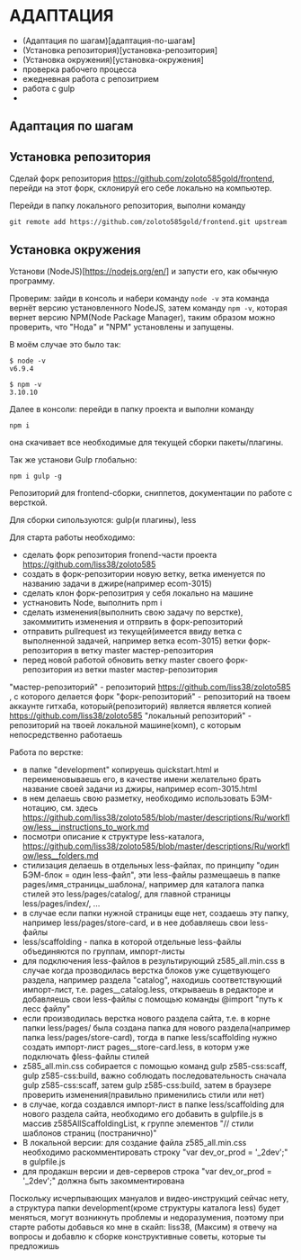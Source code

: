 # АДАПТАЦИЯ

 - (Адаптация по шагам)[адаптация-по-шагам]
 - (Установка репозитория)[установка-репозитория]
 - (Установка окружения)[установка-окружения]
 - проверка рабочего процесса
 - ежедневная работа с репозитрием
 - работа с gulp
 - 




## Адаптация по шагам




## Установка репозитория

Сделай форк репозитория https://github.com/zoloto585gold/frontend, перейди на этот форк,
склонируй его себе локально на компьютер.

Перейди в папку локального репозитория, выполни команду
```
git remote add https://github.com/zoloto585gold/frontend.git upstream
```




## Установка окружения

Установи (NodeJS)[https://nodejs.org/en/] и запусти его, как обычную программу.

Проверим: зайди в консоль и набери команду `node -v` эта команда вернёт версию установленного NodeJS, затем команду `npm -v`, которая вернет версию NPM(Node Package Manager),
таким образом можно проверить, что "Нода" и "NPM" установлены и запущены.

В моём случае это было так:
```
$ node -v
v6.9.4

$ npm -v
3.10.10
```

Далее в консоли: перейди в папку проекта и выполни команду 
```
npm i
```
она скачивает все необходимые для текущей сборки пакеты/плагины.

Так же установи Gulp глобально:
```
npm i gulp -g
```








Репозиторий для frontend-сборки,
сниппетов,
документации по работе с версткой.



Для сборки сипользуются:
gulp(и плагины), less

Для старта работы необходимо:
 - сделать форк репозитория fronend-части проекта https://github.com/liss38/zoloto585
 - создать в форк-репозитории новую ветку, ветка именуется по названию задачи в джире(например ecom-3015)
 - сделать клон форк-репозитрия у себя локально на машине
 - устнановить Node, выполнить npm i
 - сделать изменения(выполнить свою задачу по верстке), закоммитить изменения и отпрвить в форк-репозиторий
 - отправить pullrequest из текущей(имеется ввиду ветка с выполненной задачей, например ветка ecom-3015) ветки форк-репозитория в ветку master мастер-репозитория
 - перед новой работой обновить ветку master своего форк-репозитория из ветки master мастер-репозитория

"мастер-репозиторий" - репозиторий https://github.com/liss38/zoloto585 , с которого делается форк
"форк-репозиторий" - репозиторий на твоем аккаунте гитхаба, который(репозиторий) является является копией https://github.com/liss38/zoloto585
"локальный репозиторий" - репозиторий на твоей локальной машине(комп), с которым непосредственно работаешь



Работа по верстке:
 - в папке "development" копируешь quickstart.html и переименовываешь его, в качестве имени желательно брать название своей задачи из джиры, например ecom-3015.html
 - в нем делаешь свою разметку, необходимо использовать БЭМ-нотацию, см. здесь https://github.com/liss38/zoloto585/blob/master/descriptions/Ru/workflow/less__instructions_to_work.md
 - посмотри описание к структуре less-каталога, https://github.com/liss38/zoloto585/blob/master/descriptions/Ru/workflow/less__folders.md
 - стилизация делаешь в отдельных less-файлах, по принципу "один БЭМ-блок = один less-файл", эти less-файлы размещаешь в папке pages/имя_страницы_шаблона/, например для каталога папка стилей это less/pages/catalog/, для главной страницы less/pages/index/, ...
 - в случае если папки нужной страницы еще нет, создаешь эту папку, например less/pages/store-card, и в нее добавляешь свои less-файлы
 - less/scaffolding - папка в которой отдельные less-файлы объединяются по группам, импорт-листы
 - для подключения less-файлов в результирующий z585_all.min.css в случае когда прозводилась верстка блоков уже сущетвующего раздела, например раздела "catalog", находишь соответствующий импорт-лист, т.е. pages__catalog.less, открываешь в редакторе и добавляешь свои less-файлы с помощью команды @import "путь к лесс файлу"
 - если производилась верстка нового раздела сайта, т.е. в корне папки less/pages/ была создана папка для нового раздела(например папка less/pages/store-card), тогда в папке less/scaffolding нужно создать импорт-лист pages__store-card.less, в которм уже подключать фless-файлы стилей
 - z585_all.min.css собирается с помощью команд gulp z585-css:scaff, gulp z585-css:build, важно соблюдать последовательность сначала gulp z585-css:scaff, затем gulp z585-css:build, затем в браузере проверить изменения(правильно применились стили или нет)
 - в случае, когда создавлся импорт-лист в папке less/scaffolding для нового раздела сайта, необходимо его добавить в gulpfile.js в массив z585AllScaffoldingList, к группе элементов "// стили шаблонов страниц (постранично)"
 - В локальной версии: для создание файла z585_all.min.css необходимо раскомментировать строку "var dev_or_prod = '_2dev';" в gulpfile.js
 - для продакшн версии и дев-серверов строка "var dev_or_prod = '_2dev';" должна быть закомментирована


Поскольку исчерпывающих мануалов и видео-инструкций сейчас нету,
а структура папки development(кроме структуры каталога less) будет меняться, 
могут возникнуть проблемы и недоразумения, поэтому при старте работы добавься ко мне в скайп: liss38, (Максим)
я отвечу на вопросы и добавлю к сборке конструктивные советы, которые ты предложишь